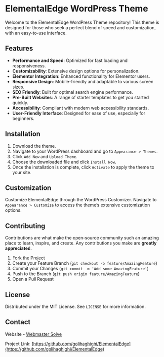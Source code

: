 # ElementalEdge WordPress Theme

Welcome to the ElementalEdge WordPress Theme repository! This theme is designed for those who seek a perfect blend of speed and customization, with an easy-to-use interface.

## Features

- **Performance and Speed**: Optimized for fast loading and responsiveness.
- **Customizability**: Extensive design options for personalization.
- **Elementor Integration**: Enhanced functionality for Elementor users.
- **Responsive Design**: Mobile-friendly and adaptable to various screen sizes.
- **SEO Friendly**: Built for optimal search engine performance.
- **Pre-Built Websites**: A range of starter templates to get you started quickly.
- **Accessibility**: Compliant with modern web accessibility standards.
- **User-Friendly Interface**: Designed for ease of use, especially for beginners.

## Installation

1. Download the theme.
2. Navigate to your WordPress dashboard and go to `Appearance > Themes`.
3. Click `Add New` and `Upload Theme`.
4. Choose the downloaded file and click `Install Now`.
5. Once the installation is complete, click `Activate` to apply the theme to your site.

## Customization

Customize ElementalEdge through the WordPress Customizer. Navigate to `Appearance > Customize` to access the theme’s extensive customization options.

## Contributing

Contributions are what make the open-source community such an amazing place to learn, inspire, and create. Any contributions you make are **greatly appreciated**.

1. Fork the Project
2. Create your Feature Branch (`git checkout -b feature/AmazingFeature`)
3. Commit your Changes (`git commit -m 'Add some AmazingFeature'`)
4. Push to the Branch (`git push origin feature/AmazingFeature`)
5. Open a Pull Request

## License

Distributed under the MIT License. See `LICENSE` for more information.

## Contact

Website - [Webmaster Solve](https://webmastersolve.com) 

Project Link: [https://github.com/golihaghighi/ElementalEdge](https://github.com/golihaghighi/ElementalEdge)

